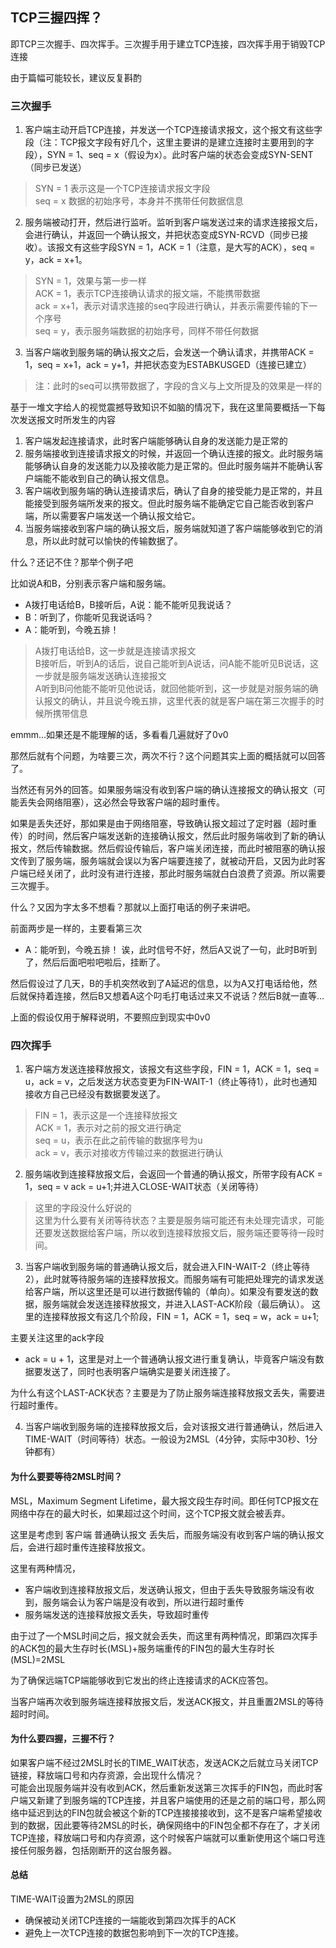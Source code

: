 ## TCP三握四挥？
即TCP三次握手、四次挥手。三次握手用于建立TCP连接，四次挥手用于销毁TCP连接

由于篇幅可能较长，建议反复斟酌
### 三次握手
1. 客户端主动开启TCP连接，并发送一个TCP连接请求报文，这个报文有这些字段（注：TCP报文字段有好几个，这里主要讲的是建立连接时主要用到的字段），SYN = 1、seq = x（假设为x）。此时客户端的状态会变成SYN-SENT（同步已发送）
> SYN = 1 表示这是一个TCP连接请求报文字段<br>
> seq = x 数据的初始序号，本身并不携带任何数据信息

2. 服务端被动打开，然后进行监听。监听到客户端发送过来的请求连接报文后，会进行确认，并返回一个确认报文，并把状态变成SYN-RCVD（同步已接收）。该报文有这些字段SYN = 1，ACK = 1（注意，是大写的ACK），seq = y，ack = x+1。


> SYN = 1，效果与第一步一样<br> 
> ACK = 1，表示TCP连接确认请求的报文端，不能携带数据<br>
> ack = x+1，表示对请求连接的seq字段进行确认，并表示需要传输的下一个序号<br>
> seq = y，表示服务端数据的初始序号，同样不带任何数据

3. 当客户端收到服务端的确认报文之后，会发送一个确认请求，并携带ACK = 1，seq = x+1，ack = y+1，并把状态变为ESTABKUSGED（连接已建立）
> 注：此时的seq可以携带数据了，字段的含义与上文所提及的效果是一样的

基于一堆文字给人的视觉震撼导致知识不如脑的情况下，我在这里简要概括一下每次发送报文时所发生的内容

1. 客户端发起连接请求，此时客户端能够确认自身的发送能力是正常的
2. 服务端接收到连接请求报文的时候，并返回一个确认连接的报文。此时服务端能够确认自身的发送能力以及接收能力是正常的。但此时服务端并不能确认客户端能不能收到自己的确认报文信息。
3. 客户端收到服务端的确认连接请求后，确认了自身的接受能力是正常的，并且能接受到服务端所发来的报文。但此时服务端不能确定它自己能否收到客户端，所以需要客户端发送一个确认报文给它。
4. 当服务端接收到客户端的确认报文后，服务端就知道了客户端能够收到它的消息，所以此时就可以愉快的传输数据了。

什么？还记不住？那举个例子吧

比如说A和B，分别表示客户端和服务端。
- A拨打电话给B，B接听后，A说：能不能听见我说话？
- B：听到了，你能听见我说话吗？
- A：能听到，今晚五排！

> A拨打电话给B，这一步就是连接请求报文<br>
> B接听后，听到A的话后，说自己能听到A说话，问A能不能听见B说话，这一步就是服务端发送确认连接报文<br>
> A听到B问他能不能听见他说话，就回他能听到，这一步就是对服务端的确认报文的确认，并且说今晚五排，这里代表的就是客户端在第三次握手的时候所携带信息

emmm...如果还是不能理解的话，多看看几遍就好了0v0

那然后就有个问题，为啥要三次，两次不行？这个问题其实上面的概括就可以回答了。

当然还有另外的回答。如果服务端没有收到客户端的确认连接报文的确认报文（可能丢失会网络阻塞），这必然会导致客户端的超时重传。

如果是丢失还好，那如果是由于网络阻塞，导致确认报文超过了定时器（超时重传）的时间，然后客户端发送新的连接确认报文，然后此时服务端收到了新的确认报文，然后传输数据。然后假设传输后，客户端关闭连接，而此时被阻塞的确认报文传到了服务端，服务端就会误以为客户端要连接了，就被动开启，又因为此时客户端已经关闭了，此时没有进行连接，那此时服务端就白白浪费了资源。所以需要三次握手。

什么？又因为字太多不想看？那就以上面打电话的例子来讲吧。

前面两步是一样的，主要看第三次
- A：能听到，今晚五排！
诶，此时信号不好，然后A又说了一句，此时B听到了，然后后面吧啦吧啦后，挂断了。

然后假设过了几天，B的手机突然收到了A延迟的信息，以为A又打电话给他，然后就保持着连接，然后B又想着A这个叼毛打电话过来又不说话？然后B就一直等...

上面的假设仅用于解释说明，不要照应到现实中0v0


### 四次挥手
1. 客户端方发送连接释放报文，该报文有这些字段，FIN = 1，ACK = 1，seq = u，ack = v，之后发送方状态变更为FIN-WAIT-1（终止等待1），此时也通知接收方自己已经没有数据要发送了。
> FIN = 1，表示这是一个连接释放报文<br>
> ACK = 1，表示对之前的报文进行确定<br>
> seq = u，表示在此之前传输的数据序号为u<br>
> ack = v，表示对接收方传输过来的数据进行确认

2. 服务端收到连接释放报文后，会返回一个普通的确认报文，所带字段有ACK = 1，seq = v ack = u+1;并进入CLOSE-WAIT状态（关闭等待）
> 这里的字段没什么好说的<br>
> 这里为什么要有关闭等待状态？主要是服务端可能还有未处理完请求，可能还要发送数据给客户端，所以收到连接释放报文后，服务端还要等待一段时间。
3. 当客户端收到服务端的普通确认报文后，就会进入FIN-WAIT-2（终止等待2），此时就等待服务端的连接释放报文。而服务端有可能把处理完的请求发送给客户端，所以这里还是可以进行数据传输的（单向）。如果没有要发送的数据，服务端就会发送连接释放报文，并进入LAST-ACK阶段（最后确认）。
这里的连接释放报文有这几个阶段，FIN = 1，ACK = 1，seq = w，ack = u+1;

主要关注这里的ack字段
- ack = u + 1，这里是对上一个普通确认报文进行重复确认，毕竟客户端没有数据要发送了，同时也表明客户端确实是要关闭连接了。

为什么有这个LAST-ACK状态？主要是为了防止服务端连接释放报文丢失，需要进行超时重传。

4. 当客户端收到服务端的连接释放报文后，会对该报文进行普通确认，然后进入TIME-WAIT（时间等待）状态。一般设为2MSL（4分钟，实际中30秒、1分钟都有）

#### 为什么要要等待2MSL时间？

MSL，Maximum Segment Lifetime，最大报文段生存时间。即任何TCP报文在网络中存在的最大时长，如果超过这个时间，这个TCP报文就会被丢弃。

这里是考虑到 客户端 普通确认报文 丢失后，而服务端没有收到客户端的确认报文后，会进行超时重传连接释放报文。

这里有两种情况，
- 客户端收到连接释放报文后，发送确认报文，但由于丢失导致服务端没有收到，服务端会认为客户端是没有收到，所以进行超时重传
- 服务端发送的连接释放报文丢失，导致超时重传

由于过了一个MSL时间之后，报文就会丢失，而这里有两种情况，即第四次挥手的ACK包的最大生存时长(MSL)+服务端重传的FIN包的最大生存时长(MSL)=2MSL

为了确保远端TCP端能够收到它发出的终止连接请求的ACK应答包。

当客户端再次收到服务端连接释放报文后，发送ACK报文，并且重置2MSL的等待超时时间。


#### 为什么要四握，三握不行？
如果客户端不经过2MSL时长的TIME_WAIT状态，发送ACK之后就立马关闭TCP链接，释放端口号和内存资源，会出现什么情况？<br>
可能会出现服务端并没有收到ACK，然后重新发送第三次挥手的FIN包，而此时客户端又新建了到服务端的TCP连接，并且客户端使用的还是之前的端口号，那么网络中延迟到达的FIN包就会被这个新的TCP连接接接收到，这不是客户端希望接收到的数据，因此要等待2MSL的时长，确保网络中的FIN包全都不存在了，才关闭TCP连接，释放端口号和内存资源，这个时候客户端就可以重新使用这个端口号连接任何服务器，包括刚断开的这台服务器。


#### 总结
TIME-WAIT设置为2MSL的原因
- 确保被动关闭TCP连接的一端能收到第四次挥手的ACK
- 避免上一次TCP连接的数据包影响到下一次的TCP连接。
